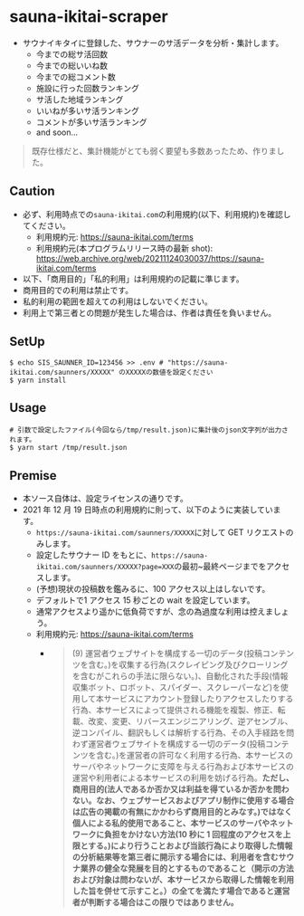 # sauna-ikitai-scraper

- サウナイキタイに登録した、サウナーのサ活データを分析・集計します。
  - 今までの総サ活回数
  - 今までの総いいね数
  - 今までの総コメント数
  - 施設に行った回数ランキング
  - サ活した地域ランキング
  - いいねが多いサ活ランキング
  - コメントが多いサ活ランキング
  - and soon...

> 既存仕様だと、集計機能がとても弱く要望も多数あったため、作りました。  

## Caution

- 必ず、利用時点での`sauna-ikitai.com`の利用規約(以下、利用規約)を確認してください。
  - 利用規約元: https://sauna-ikitai.com/terms
  - 利用規約元(本プログラムリリース時の最新 shot): https://web.archive.org/web/20211124030037/https://sauna-ikitai.com/terms
- 以下、「商用目的」「私的利用」は利用規約の記載に準じます。
- 商用目的での利用は禁止です。
- 私的利用の範囲を超えての利用はしないでください。
- 利用上で第三者との問題が発生した場合は、作者は責任を負いません。

## SetUp

```
$ echo SIS_SAUNNER_ID=123456 >> .env # "https://sauna-ikitai.com/saunners/XXXXX" のXXXXXの数値を設定ください
$ yarn install
```

## Usage

```
# 引数で設定したファイル(今回なら/tmp/result.json)に集計後のjson文字列が出力されます。
$ yarn start /tmp/result.json
```

## Premise

- 本ソース自体は、設定ライセンスの通りです。
- 2021 年 12 月 19 日時点の利用規約に則って、以下のように実装しています。
  - `https://sauna-ikitai.com/saunners/XXXXX`に対して GET リクエストのみします。
  - 設定したサウナー ID をもとに、`https://sauna-ikitai.com/saunners/XXXXX?page=XXX`の最初~最終ページまでをアクセスします。
  - (予想)現状の投稿数を鑑みるに、100 アクセス以上はしないです。
  - デフォルトで1 アクセス 15 秒ごとの wait を設定しています。
  - 通常アクセスより遥かに低負荷ですが、念の為過度な利用は控えましょう。
  - 利用規約元: https://sauna-ikitai.com/terms
    - > (9) 運営者ウェブサイトを構成する一切のデータ(投稿コンテンツを含む。)を収集する行為(スクレイピング及びクローリングを含むがこれらの手法に限らない。)、自動化された手段(情報収集ボット、ロボット、スパイダー、スクレーパーなど)を使用して本サービスにアカウント登録したりアクセスしたりする行為、本サービスによって提供される機能を複製、修正、転載、改変、変更、リバースエンジニアリング、逆アセンブル、逆コンパイル、翻訳もしくは解析する行為、その入手経路を問わず運営者ウェブサイトを構成する一切のデータ(投稿コンテンツを含む。)を運営者の許可なく利用する行為、本サービスのサーバやネットワークに支障を与える行為および本サービスの運営や利用者による本サービスの利用を妨げる行為。**ただし、商用目的(法人であるか否か又は利益を得ているか否かを問わない。なお、ウェブサービスおよびアプリ制作に使用する場合は広告の掲載の有無にかかわらず商用目的とみなす。)ではなく個人による私的使用であること、本サービスのサーバやネットワークに負担をかけない方法(10 秒に 1 回程度のアクセスを上限とする。)により行うことおよび当該行為により取得した情報の分析結果等を第三者に開示する場合には、利用者を含むサウナ業界の健全な発展を目的とするものであること（開示の方法および対象は問わないが、本サービスから取得した情報を利用した旨を併せて示すこと。）の全てを満たす場合であると運営者が判断する場合はこの限りではありません。**
